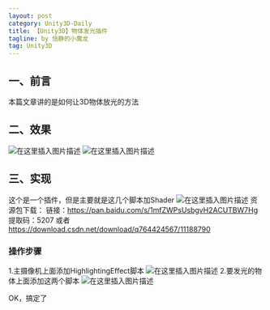 ```yaml
---
layout: post
category: Unity3D-Daily
title: 【Unity3D】物体发光插件
tagline: by 恬静的小魔龙
tag: Unity3D
---
```


## 一、前言
本篇文章讲的是如何让3D物体放光的方法

## 二、效果
![在这里插入图片描述](https://img-blog.csdnimg.cn/20190301162136680.png)
![在这里插入图片描述](https://img-blog.csdnimg.cn/20190520092832847.gif)

## 三、实现
这个是一个插件，但是主要就是这几个脚本加Shader
![在这里插入图片描述](https://img-blog.csdnimg.cn/20190520092803193.png?x-oss-process=image/watermark,type_ZmFuZ3poZW5naGVpdGk,shadow_10,text_aHR0cHM6Ly9ibG9nLmNzZG4ubmV0L3E3NjQ0MjQ1Njc=,size_16,color_FFFFFF,t_70)
资源包下载：
链接：https://pan.baidu.com/s/1mfZWPsUsbgvH2ACUTBW7Hg 
提取码：5207 
或者
https://download.csdn.net/download/q764424567/11188790

### 操作步骤

1.主摄像机上面添加HighlightingEffect脚本
![在这里插入图片描述](https://img-blog.csdnimg.cn/20190301162629324.png?x-oss-process=image/watermark,type_ZmFuZ3poZW5naGVpdGk,shadow_10,text_aHR0cHM6Ly9ibG9nLmNzZG4ubmV0L3E3NjQ0MjQ1Njc=,size_16,color_FFFFFF,t_70)
2.要发光的物体上面添加这两个脚本
![在这里插入图片描述](https://img-blog.csdnimg.cn/20190520095714581.png)

OK，搞定了

